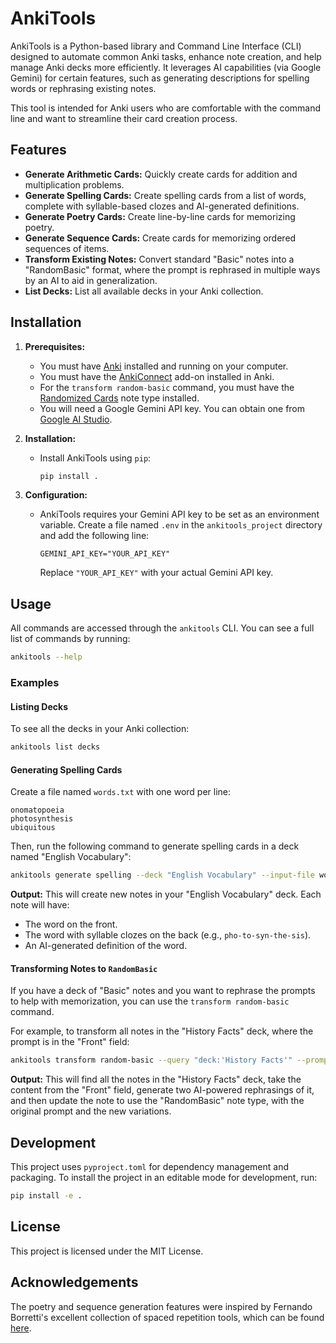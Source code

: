 # AnkiTools

AnkiTools is a Python-based library and Command Line Interface (CLI) designed to automate common Anki tasks, enhance note creation, and help manage Anki decks more efficiently. It leverages AI capabilities (via Google Gemini) for certain features, such as generating descriptions for spelling words or rephrasing existing notes.

This tool is intended for Anki users who are comfortable with the command line and want to streamline their card creation process.

## Features

- **Generate Arithmetic Cards:** Quickly create cards for addition and multiplication problems.
- **Generate Spelling Cards:** Create spelling cards from a list of words, complete with syllable-based clozes and AI-generated definitions.
- **Generate Poetry Cards:** Create line-by-line cards for memorizing poetry.
- **Generate Sequence Cards:** Create cards for memorizing ordered sequences of items.
- **Transform Existing Notes:** Convert standard "Basic" notes into a "RandomBasic" format, where the prompt is rephrased in multiple ways by an AI to aid in generalization.
- **List Decks:** List all available decks in your Anki collection.

## Installation

1.  **Prerequisites:**

    - You must have [Anki](https://apps.ankiweb.net/) installed and running on your computer.
    - You must have the [AnkiConnect](https://ankiweb.net/shared/info/2055492159) add-on installed in Anki.
    - For the `transform random-basic` command, you must have the [Randomized Cards](https://ankiweb.net/shared/info/171015247) note type installed.
    - You will need a Google Gemini API key. You can obtain one from [Google AI Studio](https://aistudio.google.com/app/apikey).

2.  **Installation:**

    - Install AnkiTools using `pip`:
      ```bash
      pip install .
      ```

3.  **Configuration:**
    - AnkiTools requires your Gemini API key to be set as an environment variable. Create a file named `.env` in the `ankitools_project` directory and add the following line:
      ```
      GEMINI_API_KEY="YOUR_API_KEY"
      ```
      Replace `"YOUR_API_KEY"` with your actual Gemini API key.

## Usage

All commands are accessed through the `ankitools` CLI. You can see a full list of commands by running:

```bash
ankitools --help
```

### Examples

#### Listing Decks

To see all the decks in your Anki collection:

```bash
ankitools list decks
```

#### Generating Spelling Cards

Create a file named `words.txt` with one word per line:

```
onomatopoeia
photosynthesis
ubiquitous
```

Then, run the following command to generate spelling cards in a deck named "English Vocabulary":

```bash
ankitools generate spelling --deck "English Vocabulary" --input-file words.txt
```

**Output:** This will create new notes in your "English Vocabulary" deck. Each note will have:

- The word on the front.
- The word with syllable clozes on the back (e.g., `pho-to-syn-the-sis`).
- An AI-generated definition of the word.

#### Transforming Notes to `RandomBasic`

If you have a deck of "Basic" notes and you want to rephrase the prompts to help with memorization, you can use the `transform random-basic` command.

For example, to transform all notes in the "History Facts" deck, where the prompt is in the "Front" field:

```bash
ankitools transform random-basic --query "deck:'History Facts'" --prompt-field "Front"
```

**Output:** This will find all the notes in the "History Facts" deck, take the content from the "Front" field, generate two AI-powered rephrasings of it, and then update the note to use the "RandomBasic" note type, with the original prompt and the new variations.

## Development

This project uses `pyproject.toml` for dependency management and packaging. To install the project in an editable mode for development, run:

```bash
pip install -e .
```

## License

This project is licensed under the MIT License.

## Acknowledgements

The poetry and sequence generation features were inspired by Fernando Borretti's excellent collection of spaced repetition tools, which can be found [here](https://github.com/eudoxia0/spaced-repetition-tools).
